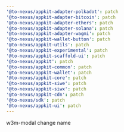 ```yaml
---
'@to-nexus/appkit-adapter-polkadot': patch
'@to-nexus/appkit-adapter-bitcoin': patch
'@to-nexus/appkit-adapter-ethers': patch
'@to-nexus/appkit-adapter-solana': patch
'@to-nexus/appkit-adapter-wagmi': patch
'@to-nexus/appkit-wallet-button': patch
'@to-nexus/appkit-utils': patch
'@to-nexus/appkit-experimental': patch
'@to-nexus/appkit-scaffold-ui': patch
'@to-nexus/appkit': patch
'@to-nexus/appkit-common': patch
'@to-nexus/appkit-wallet': patch
'@to-nexus/appkit-core': patch
'@to-nexus/appkit-siwe': patch
'@to-nexus/appkit-siwx': patch
'@to-nexus/appkit-cdn': patch
'@to-nexus/sdk': patch
'@to-nexus/appkit-ui': patch
---
```


w3m-modal change name
